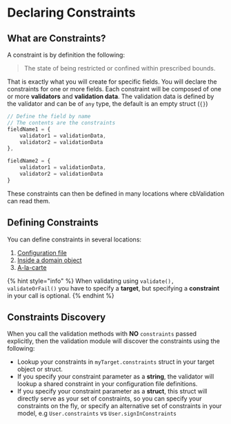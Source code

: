 # Declaring Constraints

## What are Constraints?

A constraint is by definition the following:

> The state of being restricted or confined within prescribed bounds.

That is exactly what you will create for specific fields. You will declare the constraints for one or more fields. Each constraint will be composed of one or more **validators** and **validation data**. The validation data is defined by the validator and can be of `any` type, the default is an empty struct \(`{}`\)

```javascript
// Define the field by name
// The contents are the constraints
fieldName1 = {
    validator1 = validationData,
    validator2 = validationData
},

fieldName2 = {
    validator1 = validationData,
    validator2 = validationData
}
```

These constraints can then be defined in many locations where cbValidation can read them.

## Defining Constraints

You can define constraints in several locations:

1. [Configuration file](configuration-file.md)
2. [Inside a domain object](domain-object.md)
3. [A-la-carte](a-la-carte-via-event-handlers.md)

{% hint style="info" %}
When validating using `validate(), validateOrFail()` you have to specify a **target**, but specifying a **constraint** in your call is optional.
{% endhint %}

## Constraints Discovery

When you call the validation methods with **NO** `constraints` passed explicitly, then the validation module will discover the constraints using the following:

* Lookup your constraints in `myTarget.constraints` struct in your target object or struct.
* If you specify your constraint parameter as a **string**, the validator will lookup a shared constraint in your configuration file definitions.
* If you specify your constraint parameter as a **struct**, this struct will directly serve as your set of constraints, so you can specify your constraints on the fly,  or specify an alternative set of constraints in your model, e.g `User.constraints` vs `User.signInConstraints`

